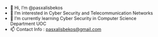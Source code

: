 - 👋 Hi, I’m @pasxalisbekos
- 👀 I’m interested in Cyber Security and Telecommunication Networks
- 🌱 I’m currently learning Cyber Security in Computer Science Department UOC
- 📫 Contact Info : pasxalisbekos@gmail.com

<!---
pasxalisbekos/pasxalisbekos is a ✨ special ✨ repository because its `README.md` (this file) appears on your GitHub profile.
You can click the Preview link to take a look at your changes.
--->
